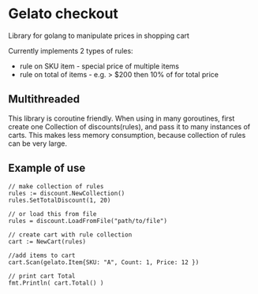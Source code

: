 # Gelato checkout 

Library for golang to manipulate prices in shopping cart

Currently implements 2 types of rules:
 * rule on SKU item - special price of multiple items
 * rule on total of items - e.g. > $200 then 10% of for total price   
 
## Multithreaded
This library is coroutine friendly. When using in many goroutines,
first create one Collection of discounts(rules), and pass it to many instances of carts.
This makes less memory consumption, because collection of rules can be very large.
 
## Example of use
 
````
// make collection of rules
rules := discount.NewCollection()
rules.SetTotalDiscount(1, 20)

// or load this from file
rules = discount.LoadFromFile("path/to/file")

// create cart with rule collection
cart := NewCart(rules)

//add items to cart
cart.Scan(gelato.Item{SKU: "A", Count: 1, Price: 12 })

// print cart Total 
fmt.Println( cart.Total() )
````




